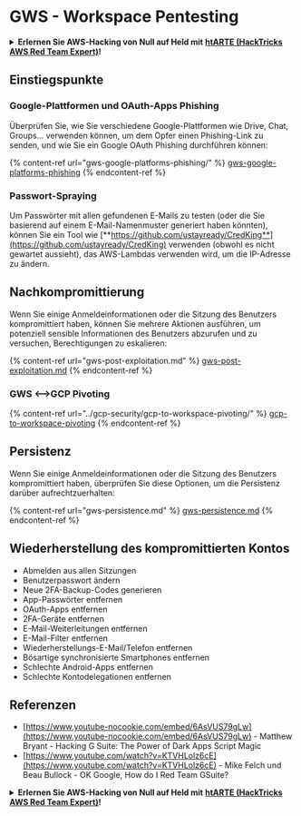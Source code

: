 # GWS - Workspace Pentesting

<details>

<summary><strong>Erlernen Sie AWS-Hacking von Null auf Held mit</strong> <a href="https://training.hacktricks.xyz/courses/arte"><strong>htARTE (HackTricks AWS Red Team Expert)</strong></a><strong>!</strong></summary>

Andere Möglichkeiten, HackTricks zu unterstützen:

* Wenn Sie Ihr **Unternehmen in HackTricks beworben sehen möchten** oder **HackTricks im PDF-Format herunterladen möchten**, überprüfen Sie die [**ABONNEMENTPLÄNE**](https://github.com/sponsors/carlospolop)!
* Holen Sie sich das [**offizielle PEASS & HackTricks-Merchandise**](https://peass.creator-spring.com)
* Entdecken Sie [**The PEASS Family**](https://opensea.io/collection/the-peass-family), unsere Sammlung exklusiver [**NFTs**](https://opensea.io/collection/the-peass-family)
* **Treten Sie der** 💬 [**Discord-Gruppe**](https://discord.gg/hRep4RUj7f) oder der [**Telegram-Gruppe**](https://t.me/peass) bei oder **folgen** Sie mir auf **Twitter** 🐦 [**@carlospolopm**](https://twitter.com/carlospolopm)**.**
* **Teilen Sie Ihre Hacking-Tricks, indem Sie PRs an die** [**HackTricks**](https://github.com/carlospolop/hacktricks) und [**HackTricks Cloud**](https://github.com/carlospolop/hacktricks-cloud) GitHub-Repositorys einreichen.

</details>

## Einstiegspunkte

### Google-Plattformen und OAuth-Apps Phishing

Überprüfen Sie, wie Sie verschiedene Google-Plattformen wie Drive, Chat, Groups... verwenden können, um dem Opfer einen Phishing-Link zu senden, und wie Sie ein Google OAuth Phishing durchführen können:

{% content-ref url="gws-google-platforms-phishing/" %}
[gws-google-platforms-phishing](gws-google-platforms-phishing/)
{% endcontent-ref %}

### Passwort-Spraying

Um Passwörter mit allen gefundenen E-Mails zu testen (oder die Sie basierend auf einem E-Mail-Namenmuster generiert haben könnten), können Sie ein Tool wie [**https://github.com/ustayready/CredKing**](https://github.com/ustayready/CredKing) verwenden (obwohl es nicht gewartet aussieht), das AWS-Lambdas verwenden wird, um die IP-Adresse zu ändern.

## Nachkompromittierung

Wenn Sie einige Anmeldeinformationen oder die Sitzung des Benutzers kompromittiert haben, können Sie mehrere Aktionen ausführen, um potenziell sensible Informationen des Benutzers abzurufen und zu versuchen, Berechtigungen zu eskalieren:

{% content-ref url="gws-post-exploitation.md" %}
[gws-post-exploitation.md](gws-post-exploitation.md)
{% endcontent-ref %}

### GWS <-->GCP Pivoting

{% content-ref url="../gcp-security/gcp-to-workspace-pivoting/" %}
[gcp-to-workspace-pivoting](../gcp-security/gcp-to-workspace-pivoting/)
{% endcontent-ref %}

## Persistenz

Wenn Sie einige Anmeldeinformationen oder die Sitzung des Benutzers kompromittiert haben, überprüfen Sie diese Optionen, um die Persistenz darüber aufrechtzuerhalten:

{% content-ref url="gws-persistence.md" %}
[gws-persistence.md](gws-persistence.md)
{% endcontent-ref %}

## Wiederherstellung des kompromittierten Kontos

* Abmelden aus allen Sitzungen
* Benutzerpasswort ändern
* Neue 2FA-Backup-Codes generieren
* App-Passwörter entfernen
* OAuth-Apps entfernen
* 2FA-Geräte entfernen
* E-Mail-Weiterleitungen entfernen
* E-Mail-Filter entfernen
* Wiederherstellungs-E-Mail/Telefon entfernen
* Bösartige synchronisierte Smartphones entfernen
* Schlechte Android-Apps entfernen
* Schlechte Kontodelegationen entfernen

## Referenzen

* [https://www.youtube-nocookie.com/embed/6AsVUS79gLw](https://www.youtube-nocookie.com/embed/6AsVUS79gLw) - Matthew Bryant - Hacking G Suite: The Power of Dark Apps Script Magic
* [https://www.youtube.com/watch?v=KTVHLolz6cE](https://www.youtube.com/watch?v=KTVHLolz6cE) - Mike Felch und Beau Bullock - OK Google, How do I Red Team GSuite?

<details>

<summary><strong>Erlernen Sie AWS-Hacking von Null auf Held mit</strong> <a href="https://training.hacktricks.xyz/courses/arte"><strong>htARTE (HackTricks AWS Red Team Expert)</strong></a><strong>!</strong></summary>

Andere Möglichkeiten, HackTricks zu unterstützen:

* Wenn Sie Ihr **Unternehmen in HackTricks beworben sehen möchten** oder **HackTricks im PDF-Format herunterladen möchten**, überprüfen Sie die [**ABONNEMENTPLÄNE**](https://github.com/sponsors/carlospolop)!
* Holen Sie sich das [**offizielle PEASS & HackTricks-Merchandise**](https://peass.creator-spring.com)
* Entdecken Sie [**The PEASS Family**](https://opensea.io/collection/the-peass-family), unsere Sammlung exklusiver [**NFTs**](https://opensea.io/collection/the-peass-family)
* **Treten Sie der** 💬 [**Discord-Gruppe**](https://discord.gg/hRep4RUj7f) oder der [**Telegram-Gruppe**](https://t.me/peass) bei oder **folgen** Sie mir auf **Twitter** 🐦 [**@carlospolopm**](https://twitter.com/carlospolopm)**.**
* **Teilen Sie Ihre Hacking-Tricks, indem Sie PRs an die** [**HackTricks**](https://github.com/carlospolop/hacktricks) und [**HackTricks Cloud**](https://github.com/carlospolop/hacktricks-cloud) GitHub-Repositorys einreichen.

</details>
